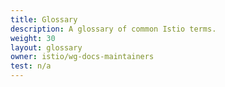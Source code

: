 ```yaml
---
title: Glossary
description: A glossary of common Istio terms.
weight: 30
layout: glossary
owner: istio/wg-docs-maintainers
test: n/a
---
```

